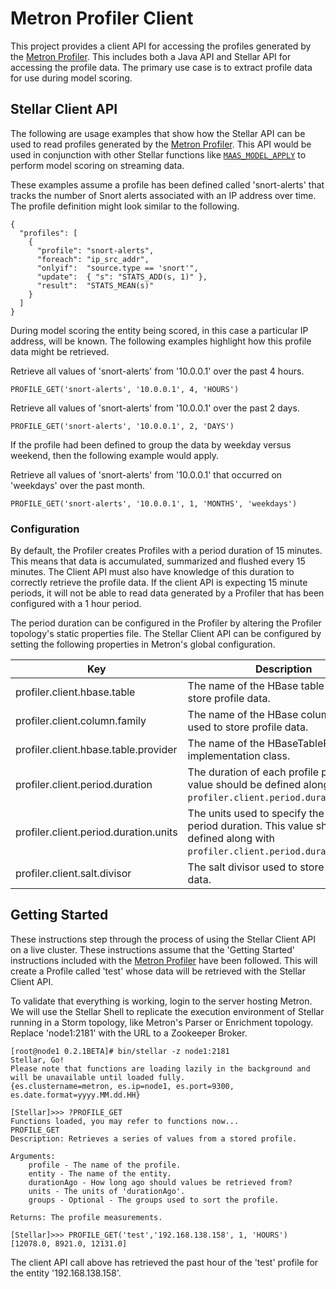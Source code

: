 # Metron Profiler Client

This project provides a client API for accessing the profiles generated by the [Metron Profiler](..//metron-profiler).  This includes both a Java API and Stellar API for accessing the profile data.  The primary use case is to extract profile data for use during model scoring.

## Stellar Client API

The following are usage examples that show how the Stellar API can be used to read profiles generated by the [Metron Profiler](../metron-profiler).  This API would be used in conjunction with other Stellar functions like [`MAAS_MODEL_APPLY`](../../metron-platform/metron-common) to perform model scoring on streaming data.

These examples assume a profile has been defined called 'snort-alerts' that tracks the number of Snort alerts associated with an IP address over time.  The profile definition might look similar to the following.

```
{
  "profiles": [
    {
      "profile": "snort-alerts",
      "foreach": "ip_src_addr",
      "onlyif":  "source.type == 'snort'",
      "update":  { "s": "STATS_ADD(s, 1)" },
      "result":  "STATS_MEAN(s)"
    }
  ]
}
```

During model scoring the entity being scored, in this case a particular IP address, will be known.  The following examples highlight how this profile data might be retrieved.

Retrieve all values of 'snort-alerts' from '10.0.0.1' over the past 4 hours.
```
PROFILE_GET('snort-alerts', '10.0.0.1', 4, 'HOURS')
```

Retrieve all values of 'snort-alerts' from '10.0.0.1' over the past 2 days.
```
PROFILE_GET('snort-alerts', '10.0.0.1', 2, 'DAYS')
```

If the profile had been defined to group the data by weekday versus weekend, then the following example would apply.

Retrieve all values of 'snort-alerts' from '10.0.0.1' that occurred on 'weekdays' over the past month.
```
PROFILE_GET('snort-alerts', '10.0.0.1', 1, 'MONTHS', 'weekdays')
```

### Configuration

By default, the Profiler creates Profiles with a period duration of 15 minutes. This means that data is accumulated, summarized and flushed every 15 minutes. The Client API must also have knowledge of this duration to correctly retrieve the profile data. If the client API is expecting 15 minute periods, it will not be able to read data generated by a Profiler that has been configured with a 1 hour period.

The period duration can be configured in the Profiler by altering the Profiler topology's static properties file. The Stellar Client API can be configured by setting the following properties in Metron's global configuration.

| Key                                   | Description                                                                                                                        | Required | Default  |
| ------------------------------------- | ---------------------------------------------------------------------------------------------------------------------------------- | -------- | -------- |
| profiler.client.hbase.table           | The name of the HBase table used to store profile data.                                                                            | Optional | profiler |
| profiler.client.column.family         | The name of the HBase column family used to store profile data.                                                                    | Optional | P        |
| profiler.client.hbase.table.provider  | The name of the HBaseTableProvider implementation class.                                                                           | Optional |          |
| profiler.client.period.duration       | The duration of each profile period.  This value should be defined along with `profiler.client.period.duration.units`.             | Optional | 15       |
| profiler.client.period.duration.units | The units used to specify the profile period duration.  This value should be defined along with `profiler.client.period.duration`. | Optional | MINUTES  |
| profiler.client.salt.divisor          | The salt divisor used to store profile data.                                                                                       | Optional | 1000     |

## Getting Started

These instructions step through the process of using the Stellar Client API on a live cluster.  These instructions assume that the 'Getting Started' instructions included with the [Metron Profiler](../metron-profiler) have been followed.  This will create a Profile called 'test' whose data will be retrieved with the Stellar Client API.

To validate that everything is working, login to the server hosting Metron.  We will use the Stellar Shell to replicate the execution environment of Stellar running in a Storm topology, like Metron's Parser or Enrichment topology.  Replace 'node1:2181' with the URL to a Zookeeper Broker.  

```
[root@node1 0.2.1BETA]# bin/stellar -z node1:2181
Stellar, Go!
Please note that functions are loading lazily in the background and will be unavailable until loaded fully.
{es.clustername=metron, es.ip=node1, es.port=9300, es.date.format=yyyy.MM.dd.HH}

[Stellar]>>> ?PROFILE_GET
Functions loaded, you may refer to functions now...
PROFILE_GET
Description: Retrieves a series of values from a stored profile.

Arguments:
	profile - The name of the profile.
	entity - The name of the entity.
	durationAgo - How long ago should values be retrieved from?
	units - The units of 'durationAgo'.
	groups - Optional - The groups used to sort the profile.

Returns: The profile measurements.

[Stellar]>>> PROFILE_GET('test','192.168.138.158', 1, 'HOURS')
[12078.0, 8921.0, 12131.0]
```

The client API call above has retrieved the past hour of the 'test' profile for the entity '192.168.138.158'.